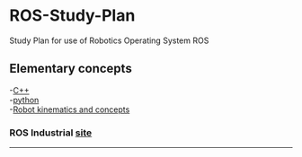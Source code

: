 # ROS-Study-Plan
Study Plan for use of Robotics Operating System ROS

## Elementary concepts 
-[C++](https://www.micc.unifi.it/bertini/download/programmazione/TICPP-2nd-ed-Vol-one-printed.pdf)<br/>
-[python](https://www.youtube.com/playlist?list=PLjgj6kdf_snaw8QnlhK5f3DzFDFKDU5f4)<br/>
-[Robot kinematics and concepts](https://www.youtube.com/playlist?list=PLggLP4f-rq02vX0OQQ5vrCxbJrzamYDfx)<br/>


### ROS Industrial [site](https://industrial-training-master.readthedocs.io/en/melodic/)
- - -

